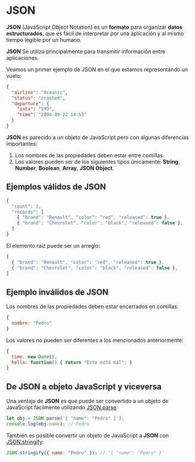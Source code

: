# JSON

**JSON** \(JavaScript Object Notation\) es un **formato** para organizar **datos estructurados**, que es fácil de interpretar por una aplicación y al mismo tiempo legible por un humano.

**JSON** Se utiliza principalmente para transmitir información entre aplicaciones.

Veamos un primer ejemplo de JSON en el que estamos representando un vuelo:

```json
{
  "airline": "Oceanic",
  "status": "crashed",
  "departure": {
    "iata": "SYD",
    "time": "2004-09-22 14:55"
  }
}
```

**JSON** es parecido a un objeto de JavaScript pero con algunas diferencias importantes:

1. Los nombres de las propiedades deben estar entre comillas.
2. Los valores pueden ser de los siguientes tipos únicamente: **String**,  **Number**,  **Boolean**, **Array**, **JSON Object**.

## Ejemplos válidos de JSON

```javascript
{
  "count": 2,
  "records": [
    { "brand": "Renault", "color": "red", "released": true },
    { "brand": "Chevrolet", "color": "black", "released": false },
  ]
}
```

El elemento raíz puede ser un arreglo:

```javascript
[
  { "brand": "Renault", "color": "red", "released": true },
  { "brand": "Chevrolet", "color": "black", "released": false },
]
```

## Ejemplo inválidos de JSON

Los nombres de las propiedades deben estar encerrados en comillas:

```javascript
{
  nombre: "Pedro"
}
```

Los valores no pueden ser diferentes a los mencionados anteriormente:

```javascript
{
  time: new Date(),
  hello: function() { return "Esto está mal"; }
}
```

## De JSON a objeto JavaScript y viceversa

Una ventaja de **JSON** es que puede ser convertido a un objeto de JavaScript fácilmente utilizando [JSON.parse](https://developer.mozilla.org/en/docs/Web/JavaScript/Reference/Global_Objects/JSON/parse):

```javascript
let obj = JSON.parse('{ "name": "Pedro" }');
console.log(obj.name); // Pedro
```

También es posible convertir un objeto de JavaScript a **JSON** con [JSON.stringify](https://developer.mozilla.org/en-US/docs/Web/JavaScript/Reference/Global_Objects/JSON/stringify):

```javascript
JSON.stringify({ name: "Pedro" }); // '{ "name": "Pedro" }'
```
